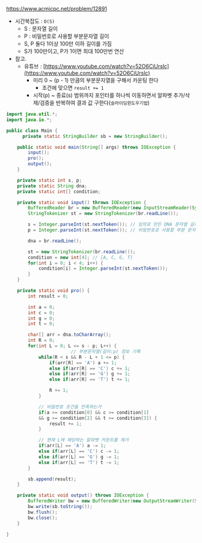https://www.acmicpc.net/problem/12891

- 시간복잡도 : `O(S)`
    - S : 문자열 길이
    - P : 비밀번호로 사용할 부분문자열 길이
    - S, P 둘다 1이상 100만 이하 길이를 가짐
    - S가 100만이고, P가 1이면 최대 100만번 연산
- 참고.
    - 유튜브 : [https://www.youtube.com/watch?v=52O6CiUrslc](https://www.youtube.com/watch?v=52O6CiUrslc)
        - 미리 0 ~ (p - 1) 만큼의 부분문자열을 구해서 카운팅 한다
            - 조건에 맞으면 `result += 1`
        - 시작(p) ~ 종료(s) 범위까지 포인터를 하나씩 이동하면서 알파벳 추가/삭제/검증을 반복하여 결과 값 구한다(`슬라이딩윈도우기법`)

```java
import java.util.*;
import java.io.*;

public class Main {
	  private static StringBuilder sb = new StringBuilder();

    public static void main(String[] args) throws IOException {
        input();
        pro();
        output();
    }

    private static int s, p;
    private static String dna;
    private static int[] condition;

    private static void input() throws IOException {
        BufferedReader br = new BufferedReader(new InputStreamReader(System.in));
        StringTokenizer st = new StringTokenizer(br.readLine());

        s = Integer.parseInt(st.nextToken()); // 임의로 만든 DNA 문자열 길이
        p = Integer.parseInt(st.nextToken()); // 비밀번호로 사용할 부분 문자열의 길이

        dna = br.readLine();

        st = new StringTokenizer(br.readLine());
        condition = new int[4]; // [A, C, G, T]
        for(int i = 0; i < 4; i++) {
            condition[i] = Integer.parseInt(st.nextToken());
        }
    }

    private static void pro() {
        int result = 0;

        int a = 0;
        int c = 0;
        int g = 0;
        int t = 0;

        char[] arr = dna.toCharArray();
        int R = 0;        
        for(int L = 0; L <= s - p; L++) {
						// 부분문자열(길이:p) 정보 기록
            while(R < s && R - L + 1 <= p) {
                if(arr[R] == 'A') a += 1;
                else if(arr[R] == 'C') c += 1;
                else if(arr[R] == 'G') g += 1;
                else if(arr[R] == 'T') t += 1;

                R += 1;
            }

            // 비밀번호 조건을 만족하는가
            if(a >= condition[0] && c >= condition[1]
            && g >= condition[2] && t >= condition[3]) {
                result += 1;
            }

            // 현재 L에 해당하는 알파벳 카운트를 제거
            if(arr[L] == 'A') a -= 1;
            else if(arr[L] == 'C') c -= 1;
            else if(arr[L] == 'G') g -= 1;
            else if(arr[L] == 'T') t -= 1;
        }

        sb.append(result);
    }

    private static void output() throws IOException {
        BufferedWriter bw = new BufferedWriter(new OutputStreamWriter(System.out));
        bw.write(sb.toString());
        bw.flush();
        bw.close();
    }

}
```